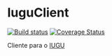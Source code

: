# IuguClient

[![Build status](https://ci.appveyor.com/api/projects/status/6pqjuxhk2ev0kum1/branch/master?svg=true)](https://ci.appveyor.com/project/FortesTecnologia/iuguclient/branch/master)
[![Coverage Status](https://coveralls.io/repos/fortesinformatica/IuguClient/badge.svg?branch=master&service=github)](https://coveralls.io/github/fortesinformatica/IuguClient?branch=master)

Cliente para o [IUGU](https://iugu.com)

